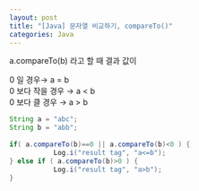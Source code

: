 ```yaml
---
layout: post
title: "[Java] 문자열 비교하기, compareTo()" 
categories: Java
---
```


a.compareTo(b) 라고 할 때 결과 값이  
  
0 일 경우→ a = b  
0 보다 작을 경우 → a < b  
0 보다 클 경우 → a > b  

```java
String a = "abc";
String b = "abb";
 
if( a.compareTo(b)==0 || a.compareTo(b)<0 ) {
           Log.i("result tag", "a<=b");
} else if ( a.compareTo(b)>0 ) {
           Log.i("result tag", "a>b");
}
```